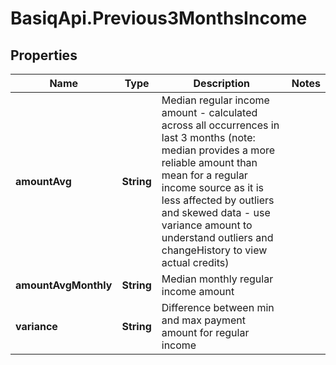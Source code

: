 # BasiqApi.Previous3MonthsIncome

## Properties
Name | Type | Description | Notes
------------ | ------------- | ------------- | -------------
**amountAvg** | **String** | Median regular income amount - calculated across all occurrences in last 3 months (note: median provides a more reliable amount than mean for a regular income source as it is less affected by outliers and skewed data - use variance amount to understand outliers and changeHistory to view actual credits) | 
**amountAvgMonthly** | **String** | Median monthly regular income amount | 
**variance** | **String** | Difference between min and max payment amount for regular income | 


